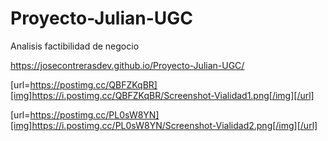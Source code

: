 # Proyecto-Julian-UGC
 Analisis factibilidad de negocio
 
https://josecontrerasdev.github.io/Proyecto-Julian-UGC/

[url=https://postimg.cc/QBFZKqBR][img]https://i.postimg.cc/QBFZKqBR/Screenshot-Vialidad1.png[/img][/url]

[url=https://postimg.cc/PL0sW8YN][img]https://i.postimg.cc/PL0sW8YN/Screenshot-Vialidad2.png[/img][/url]
